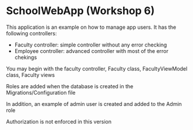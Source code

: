 # SchoolWebApp (Workshop 6)

This application is an example on how to manage app users. It has the following controllers:
- Faculty controller: simple controller without any error checking
- Employee controller: advanced controller with most of the error chekings

You may begin with the faculty controller, Faculty class, FacultyViewModel class, Faculty views

Roles are added when the database is created in the Migrations/Configuration file

In addition, an example of admin user is created and added to the Admin role

Authorization is not enforced in this version
